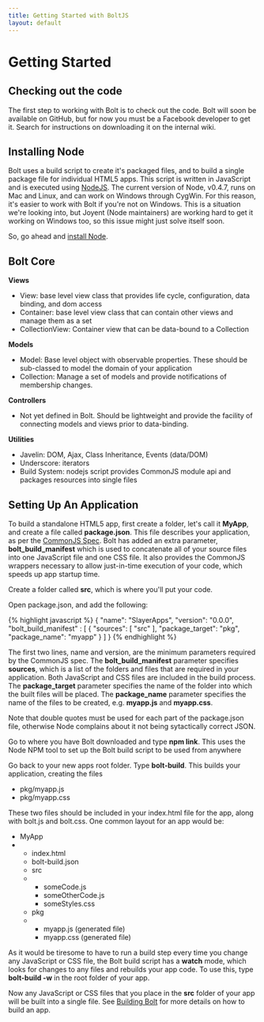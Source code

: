 ```yaml
---
title: Getting Started with BoltJS
layout: default
---
```


<h1>Getting Started</h1>

<h2>Checking out the code</h2>
<p>
  The first step to working with Bolt is to check out the code.  Bolt will soon be available on GitHub, but for now you must be a Facebook developer to get it.  Search for instructions on downloading it on the internal wiki.
</p>

<h2>Installing Node</h2>
<p>
  Bolt uses a build script to create it's packaged files, and to build a single package file for individual HTML5 apps.  This script is written in JavaScript and is executed using <a href="http://nodejs.org">NodeJS</a>.  The current version of Node, v0.4.7, runs on Mac and Linux, and can work on Windows through CygWin.  For this reason, it's easier to work with Bolt if you're not on Windows.  This is a situation we're looking into, but Joyent (Node maintainers) are working hard to get it working on Windows too, so this issue might just solve itself soon. 
</p>

<p>
  So, go ahead and <a href="https://github.com/joyent/node/wiki/Installation">install Node</a>.
</p>

<h2>Bolt Core</h2>

<b>Views</b>

<ul>
  <li>View: base level view class that provides life cycle, configuration, data binding, and dom access</li>
  <li>Container: base level view class that can contain other views and manage them as a set </li>
  <li>CollectionView: Container view that can be data-bound to a Collection</li>
</ul>

<b>Models</b>
<ul>
  <li>Model: Base level object with observable properties. These should be sub-classed to model the domain of your application</li>
  <li>Collection: Manage a set of models and provide notifications of membership changes.</li>
</ul>

<b>Controllers</b>
<ul>
  <li>Not yet defined in Bolt. Should be lightweight and provide the facility of connecting models and views prior to data-binding.</li>
</ul>

<b>Utilities</b>
<ul>
  <li>Javelin: DOM, Ajax, Class Inheritance, Events (data/DOM) </li>
  <li>Underscore: iterators</li>
  <li>Build System: nodejs script provides CommonJS module api and packages resources into single files</li>
</ul>

<h2>Setting Up An Application</h2>

<p>
  To build a standalone HTML5 app, first create a folder, let's call it <b>MyApp</b>, and create a file called <b>package.json</b>.  This file describes your application, as per the <a href="http://wiki.commonjs.org/wiki/Packages/1.0">CommonJS Spec</a>.   Bolt has added an extra parameter, <b>bolt_build_manifest</b> which is used to concatenate all of your source files into one JavaScript file and one CSS file.  It also provides the CommonJS wrappers necessary to allow just-in-time execution of your code, which speeds up app startup time.  
</p>

<p>
  Create a folder called <b>src</b>, which is where you'll put your code.
</p>

<p>
  Open package.json, and add the following:
</p>

{% highlight javascript %}
{
  "name": "SlayerApps",
  "version": "0.0.0",
  "bolt_build_manifest" : [
    {
      "sources": [
        "src"
      ],
      "package_target": "pkg",
      "package_name": "myapp"
    }
  ]
}
{% endhighlight %}

<p>
  The first two lines, name and version, are the minimum parameters required by the CommonJS spec.  The <b>bolt_build_manifest</b> parameter specifies <b>sources</b>, which is a list of the folders and files that are required in your application.  Both JavaScript and CSS files are included in the build process.  The <b>package_target</b> parameter specifies the name of the folder into which the built files will be placed.  The <b>package_name</b> parameter specifies the name of the files to be created, e.g. <b>myapp.js</b> and <b>myapp.css</b>.
</p>

<p>
  Note that double quotes must be used for each part of the package.json file, otherwise Node complains about it not being sytactically correct JSON.
</p>

<p>
  Go to where you have Bolt downloaded and type <b>npm link</b>.  This uses the Node NPM tool to set up the Bolt build script to be used from anywhere
</p>

<p>
  Go back to your new apps root folder.  Type <b>bolt-build</b>.  This builds your application, creating the files
</p>

<ul>
  <li>pkg/myapp.js</li>
  <li>pkg/myapp.css</li>
</ul>

<p>
  These two files should be included in your index.html file for the app, along with bolt.js and bolt.css.  One common layout for an app would be:
</p>

<ul>
  <li>MyApp</li>
  <li class="nobullet">
    <ul>
      <li>index.html</li>
      <li>bolt-build.json</li>
      <li>src</li>
      <li class="nobullet">
        <ul>
          <li>someCode.js</li>
          <li>someOtherCode.js</li>
          <li>someStyles.css</li>
        </ul>
      </li>
      <li>pkg</li>
      <li class="nobullet">
        <ul>
          <li>myapp.js (generated file)</li>
          <li>myapp.css (generated file)</li>
        </ul>
      </li>
    </ul>
  </li>
</ul>

<p>
  As it would be tiresome to have to run a build step every time you change any JavaScript or CSS file, the Bolt build script has a <b>watch</b> mode, which looks for changes to any files and rebuilds your app code.  To use this, type <b>bolt-build -w</b> in the root folder of your app.
</p>

<p>
  Now any JavaScript or CSS files that you place in the <b>src</b> folder of your app will be built into a single file.  See <a href="building.html">Building Bolt</a> for more details on how to build an app.
</p>


